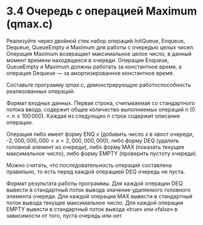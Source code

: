 # 3.4 Очередь с операцией Maximum (qmax.c)
Реализуйте через двойной стек набор операций InitQueue, Enqueue, Dequeue, QueueEmpty и Maximum для работы с очередью целых чисел. Операция Maximum возвращает максимальное целое число, в данный момент времени находящееся в очереди. Операции Enqueue, QueueEmpty и Maximum должны работать за константное время, а операция Dequeue — за амортизированное константное время.

Составьте программу qmax.c, демонстрирующую работоспособность реализованных операций.

Формат входных данных. Первая строка, считываемая со стандартного потока ввода, содержит общее количество выполняемых операций $n$ $(0 < n \le 100\,000)$. Каждая из следующих $n$ строк содержит описание операции.

Операция либо имеет форму ENQ $x$ (добавить число $x$ в хвост очереди, -$2,000,000,000 < x < 2,000,000,000$), либо форму DEQ (удалить головной элемент из очереди), либо форму MAX (показать текущее максимальное число), либо форму EMPTY (проверить пустоту очереди).

Можно считать, что последовательность операций составлена правильно, то есть перед каждой операцией DEQ очередь не пуста.

Формат результата работы программы. Для каждой операции DEQ вывести в стандартный поток вывода значение удаляемого головного элемента очереди. Для каждой операции MAX вывести в стандартный поток вывода текущее максимальное число. Для каждой операции EMPTY вывести в стандартный поток вывода «true» или «false» в зависимости от того, пуста очередь или нет.
